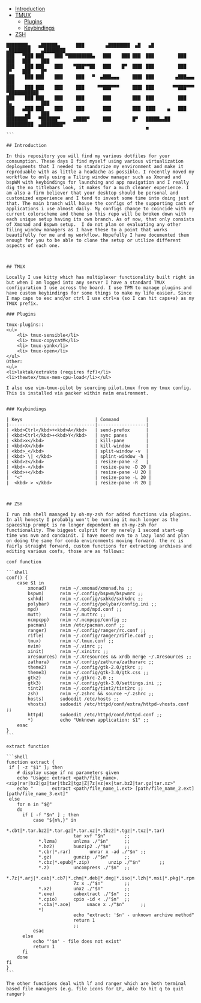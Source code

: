    * [Introduction](#introduction)
   * [TMUX](#tmux)
      * [Plugins](#plugins)
      * [Keybindings](#keybindings)
   * [ZSH](#zsh)
   
``````
████████▄   ▄██████▄      ███        ▄████████  ▄█   ▄█          ▄████████    ▄████████ 
███   ▀███ ███    ███ ▀█████████▄   ███    ███ ███  ███         ███    ███   ███    ███ 
███    ███ ███    ███    ▀███▀▀██   ███    █▀  ███▌ ███         ███    █▀    ███    █▀  
███    ███ ███    ███     ███   ▀  ▄███▄▄▄     ███▌ ███        ▄███▄▄▄       ███        
███    ███ ███    ███     ███     ▀▀███▀▀▀     ███▌ ███       ▀▀███▀▀▀     ▀███████████ 
███    ███ ███    ███     ███       ███        ███  ███         ███    █▄           ███ 
███   ▄███ ███    ███     ███       ███        ███  ███▌    ▄   ███    ███    ▄█    ███ 
████████▀   ▀██████▀     ▄████▀     ███        █▀   █████▄▄██   ██████████  ▄████████▀  
                                                    ▀                                   ```

## Introduction 

In this repository you will find my various dotfiles for your consumption. These days I find myself using various virtualization deployments that I needed to standarize my environment and make it reproduable with as little a headache as possible. I recently moved my workflow to only using a Tiling window manager such as Xmonad and bspWM with keybindings for launching and app navigation and I really dig the no titlebars look, it makes for a much cleaner experience. I am also a firm believer that your desktop should be personal and customized experience and I tend to invest some time into doing just that. The main branch will house the configs of the supporting cast of applications i use almost daily. My configs change to coincide with my current colorscheme and theme so this repo will be broken down with each unique setup having its own branch. As of now, that only consists of Xmonad and Bspwm setup.  I do not plan on evaluating any other Tiling window managers as I have these to a point that works beautifully for me and my workflow. Hopefully I have documented them enough for you to be able to clone the setup or utilize different aspects of each one. 



## TMUX 

Locally I use kitty which has multiplexer functionality built right in but when I am logged into any server I have a standard TMUX configuration I use across the board. I use TPM to manage plugins and have custom keybindings for some things to make my life easier. Since I map caps to esc and/or ctrl I use ctrl+a (so I can hit caps+a) as my TMUX prefix. 

### Plugins 

tmux-plugins::
<ul>
	<li> tmux-sensible</li>
    <li> tmux-copycatM</li>
    <li> tmux-yank</li>
    <li> tmux-open</li>
</ul>
Other: 
<ul>
<li>laktak/extrakto (requires fzf)</li>
<li>thewtex/tmux-mem-cpu-load</li></ul>
	
I also use vim-tmux-pilot by sourcing pilot.tmux from my tmux config. This is installed via packer within nvim environment. 


### Keybindings

| Keys                           | Command          |
|--------------------------------|------------------|
| <kbd>Ctrl</kbd>+<kbd>A</kbd>   | send-prefox      |
| <kbd>Ctrl</kbd>+<kbd>Y</kbd>	 | sync panes 		|
| <kbd>x</kbd>			  		 | kill-pane 		|
| <kbd>X</kbd>			 		 | kill-window 		|
| <kbd>_</kbd>			  		 | split-window -v	|
| <kbd> \| </kbd>		 		 | splint-window -h |
| <kbd>z</kbd> 		 			 | resize-pane -Z   |
| <kbd>-</kbd> 		 			 | resize-pane -D 20 |
| <kbd>+</kbd> 		 			 | resize-pane -U 20 |
|  "<"                       	 | resize-pane -L 20 | 
|  <kbd> > </kbd> 		 		 | resize-pane -R 20 |
   


## ZSH 

I run zsh shell managed by oh-my-zsh for added functions via plugins. In all honesty I probably won't be running it much longer as the spaceship prompt is no longer depemdent on oh-my-zsh for functionality. The biggest culprit for my nerely 1 second start-up time was nvm and condainit. I have moved nvm to a lazy load and plan on doing the same for conda environments moving forward. the rc is fairly straight forward, custom functions for extracting archives and editing various confs, those are as follows:

conf function

```shell
conf() {
	case $1 in
		xmonad)		nvim ~/.xmonad/xmonad.hs ;;
		bspwm)		nvim ~/.config/bspwm/bspwmrc ;;
		sxhkd)		nvim ~/.config/sxhkd/sxhkdrc ;;
		polybar)	nvim ~/.config/polybar/config.ini ;;
		mpd)		nvim ~/.mpd/mpd.conf ;;
		mutt)		nvim ~/.muttrc ;;
		ncmpcpp)	nvim ~/.ncmpcpp/config ;;
		pacman)		svim /etc/pacman.conf ;;
		ranger)		nvim ~/.config/ranger/rc.conf ;;
		rifle)		nvim ~/.config/ranger/rifle.conf ;;
		tmux)		nvim ~/.tmux.conf ;;
		nvim)		nvim ~/.vimrc ;;
		xinit)		nvim ~/.xinitrc ;;
		xresources)	nvim ~/.Xresources && xrdb merge ~/.Xresources ;;
		zathura)	nvim ~/.config/zathura/zathurarc ;;
		theme2)		nvim ~/.config/gtk-2.0/gtkrc ;;
		theme3)		nvim ~/.config/gtk-3.0/gtk.css ;;
		gtk2)		nvim ~/.gtkrc-2.0 ;;
		gtk3)		nvim ~/.config/gtk-3.0/settings.ini ;;
		tint2)		nvim ~/.config/tint2/tint2rc ;;
		zsh)		nvim ~/.zshrc && source ~/.zshrc ;;
		hosts)		sudoedit /etc/hosts ;;
		vhosts)		sudoedit /etc/httpd/conf/extra/httpd-vhosts.conf ;;
		httpd)		sudoedit /etc/httpd/conf/httpd.conf ;;
		*)			echo "Unknown application: $1" ;;
	esac
}
```

extract function

```shell
function extract {
 if [ -z "$1" ]; then
    # display usage if no parameters given
    echo "Usage: extract <path/file_name>.<zip|rar|bz2|gz|tar|tbz2|tgz|Z|7z|xz|ex|tar.bz2|tar.gz|tar.xz>"
    echo "       extract <path/file_name_1.ext> [path/file_name_2.ext] [path/file_name_3.ext]"
 else
    for n in "$@"
    do
      if [ -f "$n" ] ; then
          case "${n%,}" in
            *.cbt|*.tar.bz2|*.tar.gz|*.tar.xz|*.tbz2|*.tgz|*.txz|*.tar)
                         tar xvf "$n"       ;;
            *.lzma)      unlzma ./"$n"      ;;
            *.bz2)       bunzip2 ./"$n"     ;;
            *.cbr|*.rar)       unrar x -ad ./"$n" ;;
            *.gz)        gunzip ./"$n"      ;;
            *.cbz|*.epub|*.zip)       unzip ./"$n"       ;;
            *.z)         uncompress ./"$n"  ;;
            *.7z|*.arj|*.cab|*.cb7|*.chm|*.deb|*.dmg|*.iso|*.lzh|*.msi|*.pkg|*.rpm|*.udf|*.wim|*.xar)
                         7z x ./"$n"        ;;
            *.xz)        unxz ./"$n"        ;;
            *.exe)       cabextract ./"$n"  ;;
            *.cpio)      cpio -id < ./"$n"  ;;
            *.cba|*.ace)      unace x ./"$n"      ;;
            *)
                         echo "extract: '$n' - unknown archive method"
                         return 1
                         ;;
          esac
      else
          echo "'$n' - file does not exist"
          return 1
      fi
    done
fi
}
```

The other functions deal with lf and ranger which are both terminal based file managers (e.g. file icons for LF, able to hit q to quit ranger)
